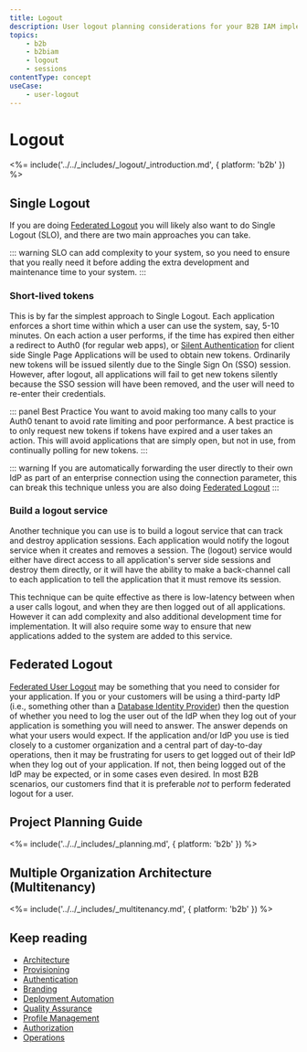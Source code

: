```yaml
---
title: Logout
description: User logout planning considerations for your B2B IAM implementation.
topics:
    - b2b
    - b2biam
    - logout
    - sessions
contentType: concept
useCase:
    - user-logout
---
```

# Logout

<%= include('../../_includes/_logout/_introduction.md', { platform: 'b2b' }) %>

## Single Logout

If you are doing [Federated Logout](#federated-logout) you will likely also want to do Single Logout (SLO), and there are two main approaches you can take.

::: warning
SLO can add complexity to your system, so you need to ensure that you really need it before adding the extra development and maintenance time to your system.
:::

### Short-lived tokens

This is by far the simplest approach to Single Logout. Each application enforces a short time within which a user can use the system, say, 5-10 minutes. On each action a user performs, if the time has expired then either a redirect to Auth0 (for regular web apps), or [Silent Authentication](https://auth0.com/docs/api-auth/tutorials/silent-authentication) for client side Single Page Applications will be used to obtain new tokens. Ordinarily new tokens will be issued silently due to the Single Sign On (SSO) session. However, after logout, all applications will fail to get new tokens silently because the SSO session will have been removed, and the user will need to re-enter their credentials.

::: panel Best Practice
You want to avoid making too many calls to your Auth0 tenant to avoid rate limiting and poor performance.  A best practice is to only request new tokens if tokens have expired and a user takes an action.  This will avoid applications that are simply open, but not in use, from continually polling for new tokens.
:::

::: warning
If you are automatically forwarding the user directly to their own IdP as part of an enterprise connection using the connection parameter, this can break this technique unless you are also doing [Federated Logout](#federated-logout)
:::

### Build a logout service

Another technique you can use is to build a logout service that can track and destroy application sessions. Each application would notify the logout service when it creates and removes a session. The (logout) service would either have direct access to all application's server side sessions and destroy them directly, or it will have the ability to make a back-channel call to each application to tell the application that it must remove its session. 

This technique can be quite effective as there is low-latency between when a user calls logout, and when they are then logged out of all applications. However it can add complexity and also additional development time for implementation. It will also require some way to ensure that new applications added to the system are added to this service.

## Federated Logout

[Federated User Logout](/logout/guides/logout-idps) may be something that you need to consider for your application.  If you or your customers will be using a third-party IdP (i.e., something other than a [Database Identity Provider](/connections/database)) then the question of whether you need to log the user out of the IdP when they log out of your application is something you will need to answer. The answer depends on what your users would expect. If the application and/or IdP you use is tied closely to a customer organization and a central part of day-to-day operations, then it may be frustrating for users to get logged out of their IdP when they log out of your application. If not, then being logged out of the IdP may be expected, or in some cases even desired. In most B2B scenarios, our customers find that it is preferable *not* to perform federated logout for a user.


## Project Planning Guide

<%= include('../../_includes/_planning.md', { platform: 'b2b' }) %>

## Multiple Organization Architecture (Multitenancy)

<%= include('../../_includes/_multitenancy.md', { platform: 'b2b' }) %>

## Keep reading

* [Architecture](/architecture-scenarios/implementation/b2b/b2b-architecture)
* [Provisioning](/architecture-scenarios/implementation/b2b/b2b-provisioning)
* [Authentication](/architecture-scenarios/implementation/b2b/b2b-authentication)
* [Branding](/architecture-scenarios/implementation/b2b/b2b-branding)
* [Deployment Automation](/architecture-scenarios/implementation/b2b/b2b-deployment)
* [Quality Assurance](/architecture-scenarios/implementation/b2b/b2b-qa)
* [Profile Management](/architecture-scenarios/implementation/b2b/b2b-profile-mgmt)
* [Authorization](/architecture-scenarios/implementation/b2b/b2b-authorization)
* [Operations](/architecture-scenarios/implementation/b2b/b2b-operations)
